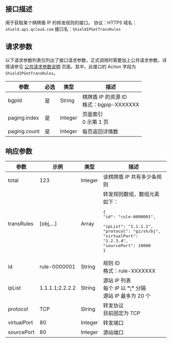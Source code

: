 ## 接口描述
用于获取某个棋牌盾 IP 的转发规则的接口。
协议：HTTPS 
域名：`shield.api.qcloud.com`
接口名：`ShieldIPGetTransRules`

## 请求参数
以下请求参数列表仅列出了接口请求参数，正式调用时需要加上公共请求参数，详情请参见 [公共请求参数说明](http://tce.fsphere.cn/document/api/213/6976) 页面。其中，此接口的 Action 字段为 `ShieldIPGetTransRules`。

| 参数 | 必选 | 类型 | 描述 |
|---------|---------|---------|---------|
| bgpId        | 是  | String  | 棋牌盾 IP 的资源 ID</br>格式：bgpip-XXXXXXX |
| paging.index | 是   | Integer | 页面索引</br>0 示第 1 页          |
| paging.count | 是 | Integer | 每页返回详情数      |

## 响应参数

| 参数 | 示例 | 类型 | 描述 |
| ------- | --------- | ------- | ---------- |
| total       | 123 | Integer | 该棋牌盾 IP 共有多少条规则 |
| transRules  | [obj,…] | Array | 转发规则数组，数组元素如下：<pre>{</br>"id": "rule-0000001",</br> "ipList": "1.1.1.1",</br>"protocol": "gz/sh/bj",</br>"virtualPort": "1.2.3.4",</br>"sourcePort": 10000</br>} </pre> |
| id  | rule-0000001    | String  | 规则 ID</br>格式：rule-XXXXXXX  |
| ipList      | 1.1.1.1;2.2.2.2 | String  | 源站 IP 列表</br>每个 IP 以 **";"** 分隔</br>源站 IP 最多为 20 个  |
| protocol    | TCP             | String  | 转发协议</br>目前固定为 TCP |
| virtualPort | 80              | Integer | 转发端口  |
| sourcePort  | 80              | Integer | 源站端口  |
